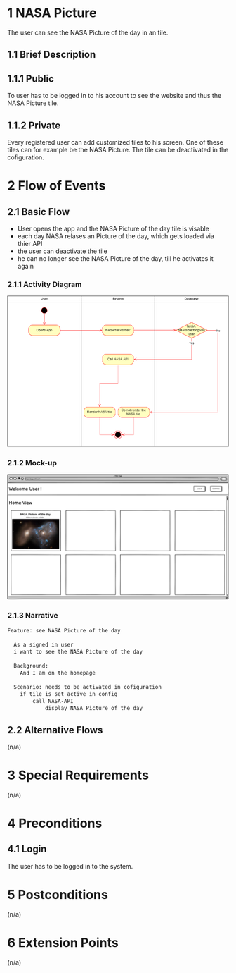# 1 NASA Picture 

The user can see the NASA Picture of the day in an tile.

## 1.1 Brief Description

## 1.1.1 Public

To user has to be logged in to his account to see the website and thus the NASA Picture tile.

## 1.1.2 Private

Every registered user can add customized tiles to his screen. One of these tiles can for example be the NASA Picture. The tile can be deactivated in the cofiguration.

# 2 Flow of Events

## 2.1 Basic Flow

- User opens the app and the NASA Picture of the day tile is visable
- each day NASA relases an Picture of the day, which gets loaded via thier API
- the user can deactivate the tile
- he can no longer see the NASA Picture of the day, till he activates it again


### 2.1.1 Activity Diagram

![Organization Application Activity Diagram](../activityDiagram/Activity%20diagram%20NASA.drawio.png)

### 2.1.2 Mock-up

![Mockup See Weather](https://github.com/papatohu/docs/blob/main/mockups/NASA_tile.png)

<!--
![Create Operation Form Wireframe](../Pictures/Wireframes/CreateOperation.png)
-->

### 2.1.3 Narrative

```gherkin
Feature: see NASA Picture of the day

  As a signed in user
  i want to see the NASA Picture of the day

  Background:
    And I am on the homepage

  Scenario: needs to be activated in cofiguration
    if tile is set active in config
        call NASA-API
            display NASA Picture of the day
```

## 2.2 Alternative Flows

(n/a)

# 3 Special Requirements

(n/a)

# 4 Preconditions

## 4.1 Login

The user has to be logged in to the system.

# 5 Postconditions

(n/a)

# 6 Extension Points

(n/a)
